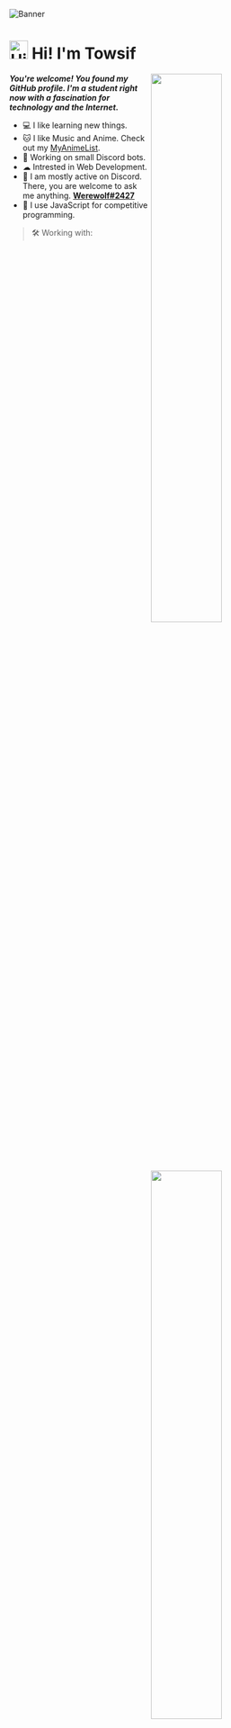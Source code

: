 
![Banner](https://raw.githubusercontent.com/Towsif12/Towsif12/main/banner.png)


<h1><img src='https://qpluspicture.oss-cn-beijing.aliyuncs.com/6LjjQA/Hi.gif' alt='Hi' width="33"/> Hi! I'm Towsif</h1>

<div>

[<img align="right" width="50%" src="https://github.com/Towsif12/Towsif12/raw/main/github-metrics.svg">](https://metrics.lecoq.io/Towsif12#gh-dark-mode-only)

<div>

  _**You're welcome! You found my GitHub profile. I'm a student right now with a fascination for technology and the Internet.**_
  <bd>

  - 💻 I like learning new things.
  - 🐱 I like Music and Anime. Check out my [MyAnimeList](https://myanimelist.net/profile/towsifkafi).
  - 📕 Working on small Discord bots.
  - ☁ Intrested in Web Development.
  - 💭 I am mostly active on Discord. There, you are welcome to ask me anything. [**Werewolf#2427**](https://discord.com/users/674660356819517440)
  - 🙂 I use JavaScript for competitive programming.

</div>

[<img align="right" width="50%" src="https://github.com/Towsif12/github-stats-transparent/raw/output/generated/overview.svg">](https://github.com/Towsif12/github-stats-transparent/raw/output/generated/overview.svg)


> 🛠 Working with:

<table>
<tr>
<td align="center">
<img src="https://cdn.jsdelivr.net/gh/devicons/devicon/icons/html5/html5-original.svg" width="30"/>
<br>
HTML
</td>
<td align="center">
<img src="https://cdn.jsdelivr.net/gh/devicons/devicon/icons/css3/css3-original.svg" width="30"/>
<br>
CSS
</td>
<td align="center">
<img src="https://cdn.jsdelivr.net/gh/devicons/devicon/icons/javascript/javascript-original.svg" width="30"/>
<br>
Javascript
</td>
<td align="center">
<img src="https://cdn.jsdelivr.net/gh/devicons/devicon/icons/nodejs/nodejs-original.svg" width="30"/>
<br>
Node.JS
</td>
<td align="center">
<img src="https://cdn.jsdelivr.net/gh/devicons/devicon/icons/python/python-original.svg" width="30"/>
<br>
Python
</td>
</tr>
<tr>
<td align="center" >
<img src="https://cdn.jsdelivr.net/gh/devicons/devicon/icons/react/react-original.svg" width="30"/>
<br>
React
</td>
<td align="center" >
<img src="https://cdn.jsdelivr.net/gh/devicons/devicon/icons/go/go-original-wordmark.svg" width="30"/>
<br>
Go
</td>
<td align="center" >
<img src="https://cdn.jsdelivr.net/gh/devicons/devicon/icons/java/java-original.svg" width="30"/>
<br>
Java
</td>
<td align="center" >
<img src="https://cdn.jsdelivr.net/gh/devicons/devicon/icons/photoshop/photoshop-plain.svg" width="30"/>
<br>
Photoshop
</td>
<td align="center" >
<img src="https://cdn.jsdelivr.net/gh/devicons/devicon/icons/discordjs/discordjs-original.svg" width="30"/>
<br>
Discord.JS
</td>
</tr>
</table>


> 🎈 Feel free to contact me :

[<img src="https://img.shields.io/static/v1?style=for-the-badge&message=Discord&color=5865F2&logo=Discord&logoColor=FFFFFF&label=">](https://discord.com/users/674660356819517440)
[<img src="https://img.shields.io/static/v1?style=for-the-badge&message=Twitter&color=1DA1F2&logo=Twitter&logoColor=FFFFFF&label=">](https://twitter.com/TowsifKafi)
[<img src="https://img.shields.io/static/v1?style=for-the-badge&message=Instagram&color=E4405F&logo=Instagram&logoColor=FFFFFF&label=">](https://www.instagram.com/towsif.kafi/)

</div>

</div>

#

```js
if(!sleep) {
  console.log('._. y u not sleepin?')
}
```
  
